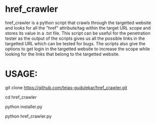 # href_crawler
href_crawler is a python script that crawls through the targetted website and looks for all the "href" attribute/tag within the target URL scope and stores its value in a .txt file. This script can be useful for the penetration tester as the output of the scripts gives us all the possible links in the targetted URL which can be tested for bugs. The scripts also give the options to get login in the targetted website to increase the scope while looking for the links that belong to the targetted website.

# USAGE:

git clone https://github.com/tejas-gudulekar/href_crawler.git

cd href_crawler

python installer.py

python href_crawler.py
